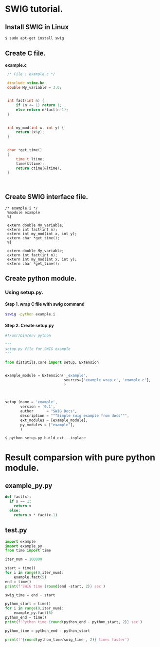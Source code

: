# SWIG tutorial.

## Install SWIG in Linux

```bash
$ sudo apt-get install swig
```
## Create C file.


**example.c**

```c
 /* File : example.c */
 
 #include <time.h>
 double My_variable = 3.0;


 int fact(int n) {
     if (n <= 1) return 1;
     else return n*fact(n-1);
 }
 

 int my_mod(int x, int y) {
     return (x%y);
 }
 	

 char *get_time()
 {
     time_t ltime;
     time(&ltime);
     return ctime(&ltime);
 }
 
 
```

## Create SWIG interface file.

```SWIG
/* example.i */
 %module example
 %{

 extern double My_variable;
 extern int fact(int n);
 extern int my_mod(int x, int y);
 extern char *get_time();
 %}
 
 extern double My_variable;
 extern int fact(int n);
 extern int my_mod(int x, int y);
 extern char *get_time();
```
## Create python module.

### Using setup.py.

#### Step 1. wrap C file with swig command

```bash
$swig -python example.i
```


   
#### Step 2. Create setup.py


```python
#!/usr/bin/env python

"""
setup.py file for SWIG example
"""

from distutils.core import setup, Extension


example_module = Extension('_example',
                           sources=['example_wrap.c', 'example.c'],
                           )

                           

setup (name = 'example',
       version = '0.1',
       author      = "SWIG Docs",
       description = """Simple swig example from docs""",
       ext_modules = [example_module],
       py_modules = ["example"],
       )
```


```
$ python setup.py build_ext --inplace
```


# Result comparsion with pure python module.

## example_py.py

```python
def fact(x):
  if x == 1:
    return x
  else:
    return x * fact(x-1) 
```



## test.py

```python
import example
import example_py
from time import time

iter_num = 100000

start = time()
for i in range(0,iter_num):
    example.fact(5)
end = time()
print(f'SWIG time {round(end -start, 2)} sec')

swig_time = end - start

python_start = time()
for i in range(0,iter_num):
    example_py.fact(5)
python_end = time()
print(f'Python time {round(python_end - python_start, 2)} sec')

python_time = python_end - python_start

print(f'{round(python_time/swig_time , 2)} times faster')
```

